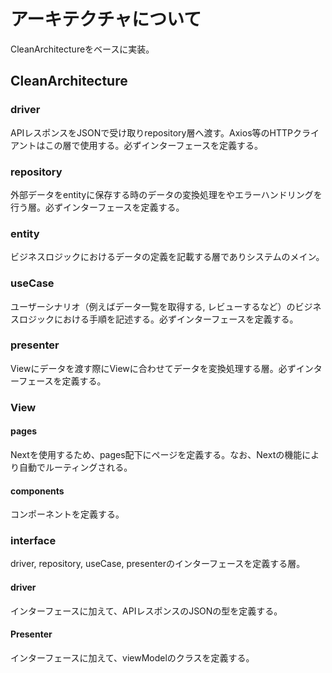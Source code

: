 # アーキテクチャについて

CleanArchitectureをベースに実装。

## CleanArchitecture

### driver

APIレスポンスをJSONで受け取りrepository層へ渡す。Axios等のHTTPクライアントはこの層で使用する。必ずインターフェースを定義する。

### repository

外部データをentityに保存する時のデータの変換処理をやエラーハンドリングを行う層。必ずインターフェースを定義する。

### entity

ビジネスロジックにおけるデータの定義を記載する層でありシステムのメイン。

### useCase

ユーザーシナリオ（例えばデータ一覧を取得する, レビューするなど）のビジネスロジックにおける手順を記述する。必ずインターフェースを定義する。

### presenter

Viewにデータを渡す際にViewに合わせてデータを変換処理する層。必ずインターフェースを定義する。

### View

#### pages

Nextを使用するため、pages配下にページを定義する。なお、Nextの機能により自動でルーティングされる。

#### components

コンポーネントを定義する。

### interface

driver, repository, useCase, presenterのインターフェースを定義する層。

#### driver

インターフェースに加えて、APIレスポンスのJSONの型を定義する。

#### Presenter

インターフェースに加えて、viewModelのクラスを定義する。


